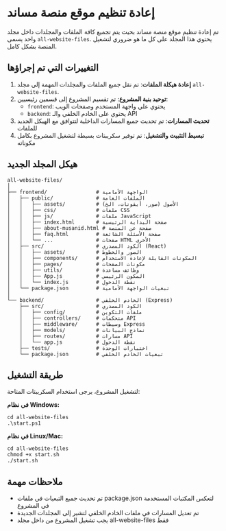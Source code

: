 # إعادة تنظيم موقع منصة مساند

تم إعادة تنظيم موقع منصة مساند بحيث يتم تجميع كافة الملفات والمجلدات داخل مجلد واحد يسمى `all-website-files`. يحتوي هذا المجلد على كل ما هو ضروري لتشغيل المنصة بشكل كامل.

## التغييرات التي تم إجراؤها

1. **إعادة هيكلة الملفات**: تم نقل جميع الملفات والمجلدات المهمة إلى مجلد `all-website-files`.
2. **توحيد بنية المشروع**: تم تقسيم المشروع إلى قسمين رئيسيين:
   - `frontend`: يحتوي على واجهة المستخدم وصفحات الويب
   - `backend`: يحتوي على الخادم الخلفي والـ API
3. **تحديث المسارات**: تم تحديث جميع المسارات الداخلية لتتوافق مع الهيكل الجديد للملفات
4. **تبسيط التثبيت والتشغيل**: تم توفير سكريبتات بسيطة لتشغيل المشروع بكامل مكوناته

## هيكل المجلد الجديد

```
all-website-files/
│
├── frontend/                # الواجهة الأمامية
│   ├── public/              # الملفات العامة
│   │   ├── assets/          # الأصول (صور، أيقونات، الخ)
│   │   ├── css/             # ملفات CSS
│   │   ├── js/              # ملفات JavaScript
│   │   ├── index.html       # صفحة البداية الرئيسية
│   │   ├── about-musanid.html # صفحة عن المنصة
│   │   ├── faq.html         # صفحة الأسئلة الشائعة
│   │   └── ...              # صفحات HTML الأخرى
│   ├── src/                 # الكود المصدري (React)
│   │   ├── assets/          # الصور والخطوط
│   │   ├── components/      # المكونات القابلة لإعادة الاستخدام
│   │   ├── pages/           # مكونات الصفحات
│   │   ├── utils/           # وظائف مساعدة
│   │   ├── App.js           # المكون الرئيسي
│   │   └── index.js         # نقطة الدخول
│   └── package.json         # تبعيات الواجهة الأمامية
│
└── backend/                 # الخادم الخلفي (Express)
    ├── src/                 # الكود المصدري
    │   ├── config/          # ملفات التكوين
    │   ├── controllers/     # متحكمات API
    │   ├── middleware/      # وسيطات Express
    │   ├── models/          # نماذج البيانات
    │   ├── routes/          # مسارات API
    │   └── app.js           # نقطة الدخول
    ├── tests/               # اختبارات الوحدة
    └── package.json         # تبعيات الخادم الخلفي
```

## طريقة التشغيل

لتشغيل المشروع، يرجى استخدام السكريبتات المتاحة:

**في نظام Windows:**
```
cd all-website-files
.\start.ps1
```

**في نظام Linux/Mac:**
```
cd all-website-files
chmod +x start.sh
./start.sh
```

## ملاحظات مهمة

- تم تحديث جميع التبعيات في ملفات package.json لتعكس المكتبات المستخدمة في المشروع
- تم تعديل المسارات في ملفات الخادم الخلفي لتشير إلى المجلدات الجديدة
- يجب تشغيل المشروع من داخل مجلد all-website-files فقط